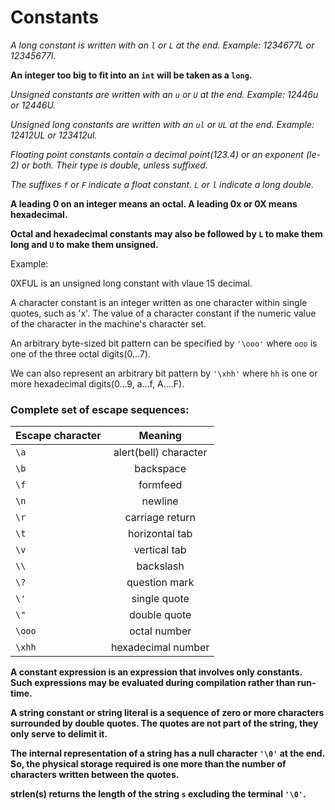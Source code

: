 # Constants

_A long constant is written with an `l` or `L` at the end. Example: 1234677L or 12345677l._

**An integer too big to fit into an `int` will be taken as a `long`.**

_Unsigned constants are written with an `u` or `U` at the end. Example:  12446u or 12446U._

_Unsigned long constants are written with an `ul` or `UL` at the end. Example:  12412UL or 123412ul._

_Floating point constants contain a decimal point(123.4) or an exponent (le-2) or both. Their type is double, unless suffixed._


_The suffixes `f` or `F` indicate a float constant. `L` or `l` indicate a long double._


**A leading 0 on an integer means an octal. A leading 0x or 0X means hexadecimal.**

**Octal and hexadecimal constants may also be followed by `L` to make them long and `U` to make them unsigned.**

Example:

0XFUL is an unsigned long constant with vlaue 15 decimal.


A character constant is an integer written as one character within single quotes, such as 'x'. The value of a character constant if the numeric value of the character in the machine's character set.

An arbitrary byte-sized bit pattern can be specified by `'\ooo'` where `ooo` is one of the three octal digits(0...7).

We can also represent an arbitrary bit pattern by `'\xhh'` where `hh` is one or more hexadecimal digits(0...9, a...f, A....F).


### Complete set of escape sequences:

|Escape character|Meaning|
|:---------------|:-----:|
|`\a`|alert(bell) character|
|`\b`|backspace|
|`\f`|formfeed|
|`\n`|newline|
|`\r`|carriage return|
|`\t`|horizontal tab|
|`\v`|vertical tab|
|`\\`|backslash|
|`\?`|question mark|
|`\'`|single quote|
|`\"`|double quote|
|`\ooo`|octal number|
|`\xhh`|hexadecimal number|


**A constant expression is an expression that involves only constants. Such expressions may be evaluated during compilation rather than run-time.**

**A string constant or string literal is a sequence of zero or more characters surrounded by double quotes. The quotes are not part of the string, they only serve to delimit it.**

**The internal representation of a string has a null character `'\0'` at the end.**
**So, the physical storage required is one more than the number of characters written between the quotes.**

**strlen(s) returns the length of the string `s` excluding the terminal `'\0'`.**

